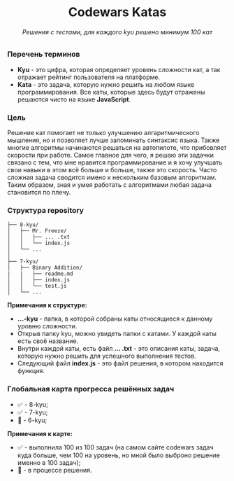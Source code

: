 <h1 align="center">Codewars Katas</h1>
<h6 align="center">Решения с тестами, для каждого kyu решено минимум 100 кат</h6>

### Перечень терминов

+ **Kyu** - это цифра, которая определяет уровень сложности кат, а так отражает рейтинг пользователя на платформе. 
+ **Kata** - это задача, которую нужно решить на любом языке программирования. Все каты, которые здесь будут отражены решаются чисто на языке **JavaScript**.

### Цель

Решение кат помогает не только улучшению алгаритмического мышления, но и позволяет лучше запоминать синтаксис языка. Также многие алгоритмы начинаются решаться на автопилоте, что прибовляет скорости при работе. 
Самое главное для чего, я решаю эти задачки связано с тем, что мне нравится программирование и я хочу улучшать свои навыки в этом всё больше и больше, также это скорость. Часто сложная задача сводится имено к нескольким базовым алгоритмам. Таким образом, зная и умея работать с алгоритмами любая задача становится по плечу.

### Структура repository

```
├── 8-kyu/
│   ├── Mr. Freeze/
│   │   ├── ... .txt
│   │   └── index.js
│   └── ...
│
├── 7-kyu/
│   ├── Binary Addition/
|   |   ├── readme.md
│   │   ├── index.js
│   │   └── test.js
│   └── ...
```
**Примечания к структуре:**
+ **...-kyu** - папка, в которой собраны каты относящиеся к данному уровню сложности.
+ Открыв папку kyu, можно увидеть папки с катами. У каждой каты есть своё название.
+ Внутри каждой каты, есть файл **... .txt** - это описания каты, задача, которую нужно решить для успешного выполнения тестов.
+ Следующий файл **index.js** - это файл решения, в котором находится функция.

### Глобальная карта прогресса решённых задач

+ <font style="vertical-align: inherit;">✅</font> - 8-kyu;
+ <font style="vertical-align: inherit;">✅</font> - 7-kyu;
+ <font style="vertical-align: inherit;">🚧</font> - 6-kyu;

**Примечания к карте:**
+ <font style="vertical-align: inherit;">✅</font> - выполнила 100 из 100 задач (на самом сайте codewars задач куда больше, чем 100 на уровень, но мной было выброно решение именно в 100 задач);
+ <font style="vertical-align: inherit;">🚧</font> - в процессе решения.
